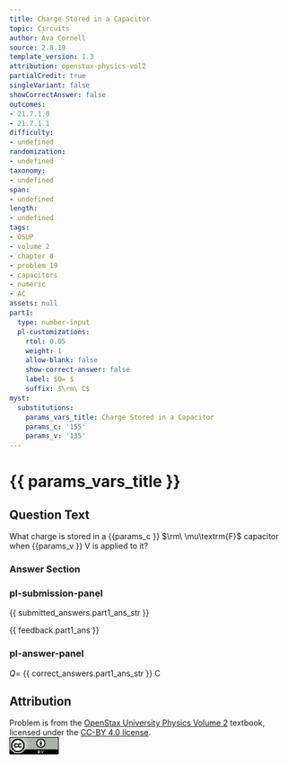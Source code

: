 ```yaml
---
title: Charge Stored in a Capacitor
topic: Circuits
author: Ava Cornell
source: 2.8.19
template_version: 1.3
attribution: openstax-physics-vol2
partialCredit: true
singleVariant: false
showCorrectAnswer: false
outcomes:
- 21.7.1.0
- 21.7.1.1
difficulty:
- undefined
randomization:
- undefined
taxonomy:
- undefined
span:
- undefined
length:
- undefined
tags:
- OSUP
- volume 2
- chapter 8
- problem 19
- capacitors
- numeric
- AC
assets: null
part1:
  type: number-input
  pl-customizations:
    rtol: 0.05
    weight: 1
    allow-blank: false
    show-correct-answer: false
    label: $Q= $
    suffix: $\rm\ C$
myst:
  substitutions:
    params_vars_title: Charge Stored in a Capacitor
    params_c: '155'
    params_v: '135'
---
```

# {{ params_vars_title }}

## Question Text

What charge is stored in a {{params_c }} $\rm\ \mu\textrm{F}$ capacitor when {{params_v }}$\textrm{ V}$ is applied to it?

### Answer Section

### pl-submission-panel

{{ submitted_answers.part1_ans_str }}

{{ feedback.part1_ans }}

### pl-answer-panel

$Q=$ {{ correct_answers.part1_ans_str }} $\textrm{ C}$

## Attribution

Problem is from the [OpenStax University Physics Volume 2](https://openstax.org/details/books/university-physics-volume-2) textbook, licensed under the [CC-BY 4.0 license](https://creativecommons.org/licenses/by/4.0/).<br>![Image representing the Creative Commons 4.0 BY license.](https://raw.githubusercontent.com/firasm/bits/master/by.png)